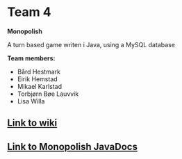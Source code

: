 # Team 4
**Monopolish**

A turn based game writen i Java, using a MySQL database

**Team members:**

* Bård Hestmark
* Eirik Hemstad
* Mikael Karlstad
* Torbjørn Bøe Lauvvik
* Lisa Willa


## [Link to wiki](https://gitlab.stud.iie.ntnu.no/team04/monopolish/wikis/home)

## [Link to Monopolish JavaDocs](http://team04.pages.stud.idi.ntnu.no/monopolish/)